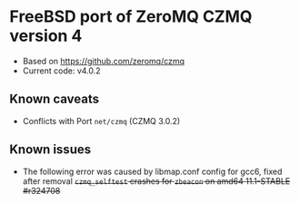 # FreeBSD port of ZeroMQ CZMQ version 4

* Based on https://github.com/zeromq/czmq
* Current code: v4.0.2

## Known caveats

* Conflicts with Port `net/czmq` (CZMQ 3.0.2)

## Known issues

* The following error was caused by libmap.conf config for gcc6, fixed after removal <del>`czmq_selftest` crashes for `zbeacon` on amd64 11.1-STABLE #r324708</del>
